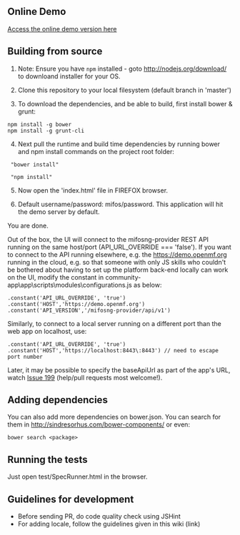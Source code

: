 ## Online Demo

<a target="_blank" href="https://demo.openmf.org/beta">Access the online demo version here</a>


## Building from source

1. Note: Ensure you have ```npm``` installed - goto http://nodejs.org/download/ to downloand installer for your OS.

2. Clone this repository to your local filesystem (default branch in 'master')

3. To download the dependencies, and be able to build, first install bower & grunt:
```
npm install -g bower
npm install -g grunt-cli
```
4. Next pull the runtime and build time dependencies by running bower and npm install commands on the project root folder:
```
 "bower install"
```
```
 "npm install" 
```
5. Now open the 'index.html' file in FIREFOX browser. 

6. Default username/password: mifos/password. This application will hit the demo server by default.

You are done.

Out of the box, the UI will connect to the mifosng-provider REST API running on the same host/port (API_URL_OVERRIDE === 'false').
If you want to connect to the API running elsewhere, e.g. the https://demo.openmf.org running in the cloud, 
e.g. so that someone with only JS skills who couldn't be bothered about having to set up the platform back-end locally can work on the UI,
modify the constant in community-app\app\scripts\modules\configurations.js as below:

```
.constant('API_URL_OVERRIDE', 'true')
.constant('HOST','https://demo.openmf.org')
.constant('API_VERSION','/mifosng-provider/api/v1')
```

Similarly, to connect to a local server running on a different port than the web app on localhost, use:

```
.constant('API_URL_OVERRIDE', 'true')
.constant('HOST','https://localhost:8443\:8443') // need to escape port number
```

Later, it may be possible to specify the baseApiUrl as part of the app's URL, watch 
<a href="https://github.com/openMF/community-app/issues/199">Issue 199</a> (help/pull requests most welcome!). 


## Adding dependencies

You can also add more dependencies on bower.json. 
You can search for them in http://sindresorhus.com/bower-components/ or even:

```
bower search <package>
```

## Running the tests

Just open test/SpecRunner.html in the browser.

## Guidelines for development

* Before sending PR, do code quality check using JSHint
* For adding locale, follow the guidelines given in this wiki (link)



